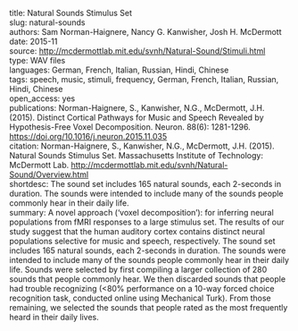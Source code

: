 title: Natural Sounds Stimulus Set  
slug: natural-sounds  
authors: Sam Norman-Haignere, Nancy G. Kanwisher, Josh H. McDermott  
date: 2015-11  
source: http://mcdermottlab.mit.edu/svnh/Natural-Sound/Stimuli.html  
type: WAV files  
languages: German, French, Italian, Russian, Hindi, Chinese  
tags: speech, music, stimuli, frequency, German, French, Italian, Russian, Hindi, Chinese  
open_access: yes  
publications: Norman-Haignere, S., Kanwisher, N.G., McDermott, J.H. (2015). Distinct Cortical Pathways for Music and Speech Revealed by Hypothesis-Free Voxel Decomposition. Neuron. 88(6): 1281-1296. https://doi.org/10.1016/j.neuron.2015.11.035  
citation:  Norman-Haignere, S., Kanwisher, N.G., McDermott, J.H. (2015). Natural Sounds Stimulus Set. Massachusetts Institute of Technology: McDermott Lab. http://mcdermottlab.mit.edu/svnh/Natural-Sound/Overview.html  
shortdesc: The sound set includes 165 natural sounds, each 2-seconds in duration. The sounds were intended to include many of the sounds people commonly hear in their daily life.  
summary: A novel approach (‘voxel decomposition’): for inferring neural populations from fMRI responses to a large stimulus set. The results of our study suggest that the human auditory cortex contains distinct neural populations selective for music and speech, respectively. The sound set includes 165 natural sounds, each 2-seconds in duration. The sounds were intended to include many of the sounds people commonly hear in their daily life. Sounds were selected by first compiling a larger collection of 280 sounds that people commonly hear. We then discarded sounds that people had trouble recognizing (<80% performance on a 10-way forced choice recognition task, conducted online using Mechanical Turk). From those remaining, we selected the sounds that people rated as the most frequently heard in their daily lives.  
